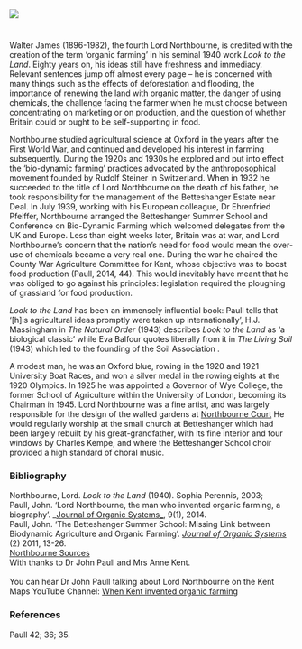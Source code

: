 <html><head></head><body><a href="https://juncture-digital.org"><img src="https://juncture-digital.org/images/ve-button.png"/></a>
<param author="Diana Hirst" banner="https://upload.wikimedia.org/wikipedia/commons/5/51/Northbourne_Park_School%2C_Betteshanger_-_geograph.org.uk_-_2220542.jpg" layout="vtl" title="Walter James, Fouth Lord Northbourne, ‘Inventor of Organic Farming’" ve-config=""/>

<param aliases="Deal" eid="Q1011096" ve-entity=""/>
<param aliases="Betteshanger Estate" eid="Q107344871" ve-entity=""/>
<param aliases="Wye College" eid="Q3570204" ve-entity=""/>
<param aliases="Northbourne Court" eid="Q26530191" ve-entity=""/>
<param aliases="small church" eid="Q26530191" ve-entity=""/>
<param aliases="Betteshanger" eid="Q4898591" ve-entity=""/>
<param aliases="Betteshanger School" eid="Q17557759" ve-entity=""/>

#

Walter James (1896-1982), the fourth Lord Northbourne, is credited with the creation of the term ‘organic farming’ in his seminal 1940 work _Look to the Land_.  Eighty years on, his ideas still have freshness and immediacy. Relevant sentences jump off almost every page – he is concerned with many things such as the effects of deforestation and flooding, the importance of renewing the land with organic matter, the danger of using chemicals, the challenge facing the farmer when he must choose between concentrating on marketing or on production, and the question of whether Britain could or ought to be self-supporting in food.
<param manifest="https://iiif.juncture-digital.org/wc:Walter_James.jpg/manifest.json" ve-image-v2/>

Northbourne studied agricultural science at Oxford in the years after the First World War, and continued and developed his interest in farming subsequently. During the 1920s and 1930s he explored and put into effect the ‘bio-dynamic farming’ practices advocated by the anthroposophical movement founded by Rudolf Steiner in Switzerland. When in 1932 he succeeded to the title of Lord Northbourne on the death of his father, he took responsibility for the management of the Betteshanger Estate near Deal. In July 1939, working with his European colleague, Dr Ehrenfried Pfeiffer, Northbourne arranged the Betteshanger Summer School and Conference on Bio-Dynamic Farming which welcomed delegates from the UK and Europe.  Less than eight weeks later, Britain was at war, and Lord Northbourne’s concern that the nation’s need for food would mean the over-use of chemicals became a very real one. During the war he chaired the County War Agriculture Committee for Kent, whose objective was to boost food production (Paull, 2014, 44). This would inevitably have meant that he was obliged to go against his principles: legislation required the ploughing of grassland for food production.
<param manifest="https://iiif.juncture-digital.org/wc:Betteshanger_House%2C_Northbourne_Geograph-3389049-by-Stephen-Richards.jpg/manifest.json" ve-image-v2/>
<param manifest="https://iiif.juncture-digital.org/wc:Deal_beach_-_geograph.org.uk_-_2135494.jpg/manifest.json" ve-image-v2/>
<param center="Q107344871" ve-map="" zoom="10"/>
<param center="Q1011096" ve-map="" zoom="10"/>

_Look to the Land_ has been an immensely influential book: Paull tells that ‘[h]is agricultural ideas promptly were taken up internationally’, H.J. Massingham in _The Natural Order_ (1943) describes _Look to the Land_ as ‘a biological classic’ while Eva Balfour quotes liberally from it in _The Living Soil_ (1943) which led to the founding of the Soil Association . 
<param manifest="https://iiif.juncture-digital.org/wc:Field_of_lettuce_near_Betteshanger_-_geograph.org.uk_-_452346.jpg/manifest.json" ve-image-v2/>

A modest man, he was an Oxford blue, rowing in the 1920 and 1921 University Boat Races, and won a silver medal in the rowing eights at the 1920 Olympics. In 1925 he was appointed a Governor of Wye College, the former School of Agriculture within the University of London, becoming its Chairman in 1945. Lord Northbourne was a fine artist, and was largely responsible for the design of the walled gardens at [Northbourne Court]( https://www.parksandgardens.org/places/northbourne-court) He would regularly worship at the small church at Betteshanger which had been largely rebuilt by his great-grandfather, with its fine interior and four windows by Charles Kempe, and where the Betteshanger School choir provided a high standard of choral music.
<param manifest="https://iiif.juncture-digital.org/wc:Wye-college.jpg/manifest.json" ve-image-v2/>
<param manifest="https://iiif.juncture-digital.org/wc:Gate_entrance_to_Northbourne_Court_grounds_-_geograph.org.uk_-_1000949.jpg/manifest.json" ve-image-v2/>
<param manifest="https://iiif.juncture-digital.org/wc:St_Mary_Betteshanger_1.jpg/manifest.json" ve-image-v2/>
<param manifest="https://iiif.juncture-digital.org/wc:Entrance_building_to_Northbourne_Park_School._-_geograph.org.uk_-_303682.jpg/manifest.json" ve-image-v2/>
<param center="Q3570204" ve-map="" zoom="10"/>
<param center="Q26530191" ve-map="" zoom="10"/>
<param center="Q26530282" ve-map="" zoom="10"/>
<param center="Q4898591" ve-map="" zoom="10"/>
<param center="Q17557759" ve-map="" zoom="10"/>

### Bibliography

Northbourne, Lord. _Look to the Land_ (1940). Sophia Perennis, 2003;   
Paull, John. ‘Lord Northbourne, the man who invented organic farming, a biography’. _[Journal of Organic Systems_](https://orgprints.org/26547/12/26547.pdf ), 9(1), 2014.    
Paull, John. ‘The Betteshanger Summer School: Missing Link between Biodynamic Agriculture and Organic Farming’. [_Journal of Organic Systems_](https://orgprints.org/19511/) (2) 2011, 13-26.   
[Northbourne Sources](https://northbourneblog.wordpress.com/)   
With thanks to Dr John Paull and Mrs Anne Kent.   
<br/>
You can hear Dr John Paull talking about Lord Northbourne on the Kent Maps YouTube Channel: [When Kent invented organic farming](https://youtu.be/apVjloO_MYY)

### References

Paull 42; 36; 35.
</body></html>